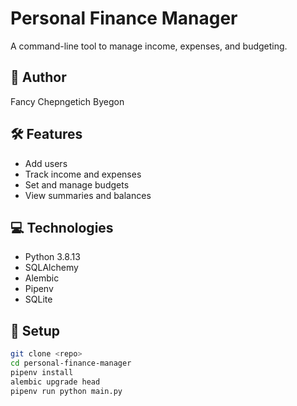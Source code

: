 # Personal Finance Manager

A command-line tool to manage income, expenses, and budgeting.

## 👤 Author
Fancy Chepngetich Byegon

## 🛠️ Features
- Add users
- Track income and expenses
- Set and manage budgets
- View summaries and balances

## 💻 Technologies
- Python 3.8.13
- SQLAlchemy
- Alembic
- Pipenv
- SQLite

## 🚀 Setup

```bash
git clone <repo>
cd personal-finance-manager
pipenv install
alembic upgrade head
pipenv run python main.py
